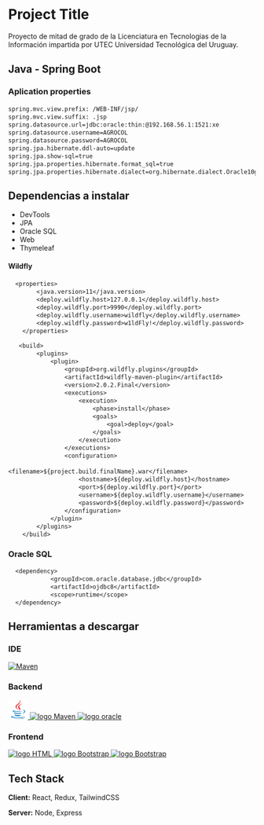# Project Title

Proyecto de mitad de grado de la Licenciatura en Tecnologias 
de la Información impartida por UTEC Universidad Tecnológica del Uruguay.

## Java - Spring Boot
### Aplication properties
```
spring.mvc.view.prefix: /WEB-INF/jsp/
spring.mvc.view.suffix: .jsp
spring.datasource.url=jdbc:oracle:thin:@192.168.56.1:1521:xe
spring.datasource.username=AGROCOL
spring.datasource.password=AGROCOL
spring.jpa.hibernate.ddl-auto=update
spring.jpa.show-sql=true
spring.jpa.properties.hibernate.format_sql=true
spring.jpa.properties.hibernate.dialect=org.hibernate.dialect.Oracle10gDialect
```

## Dependencias a instalar
 - DevTools
 - JPA
 - Oracle SQL
 - Web
 - Thymeleaf

#### Wildfly
```
  <properties>
        <java.version>11</java.version>
        <deploy.wildfly.host>127.0.0.1</deploy.wildfly.host>
        <deploy.wildfly.port>9990</deploy.wildfly.port>
        <deploy.wildfly.username>wildfly</deploy.wildfly.username>
        <deploy.wildfly.password>w1ldFly!</deploy.wildfly.password>
    </properties>
```
```
   <build>
        <plugins>
            <plugin>
                <groupId>org.wildfly.plugins</groupId>
                <artifactId>wildfly-maven-plugin</artifactId>
                <version>2.0.2.Final</version>
                <executions>
                    <execution>
                        <phase>install</phase>
                        <goals>
                            <goal>deploy</goal>
                        </goals>
                    </execution>
                </executions>
                <configuration>
                    <filename>${project.build.finalName}.war</filename>
                    <hostname>${deploy.wildfly.host}</hostname>
                    <port>${deploy.wildfly.port}</port>
                    <username>${deploy.wildfly.username}</username>
                    <password>${deploy.wildfly.password}</password>
                </configuration>
            </plugin>
        </plugins>
    </build>
```

### Oracle SQL
```
  <dependency>
            <groupId>com.oracle.database.jdbc</groupId>
            <artifactId>ojdbc8</artifactId>
            <scope>runtime</scope>
  </dependency>
```

## Herramientas a descargar

### IDE
<a href="https://www.jetbrains.com/es-es/idea/"> 
<img src="https://cdn.jsdelivr.net/gh/devicons/devicon/icons/intellij/intellij-original.svg" 
alt="Maven" width="40" height="40"/> 
</a>

### Backend     
<div style="display: inline_block">
<a href="https://www.oracle.com/java/technologies/javase/jdk11-archive-downloads.html/"> 
<img src="https://raw.githubusercontent.com/devicons/devicon/master/icons/java/java-original.svg" 
alt="logo Java" width="40" height="40"/> 
</a>
<a href="https://maven.apache.org/download.cgi/">
<img src="https://cdn.jsdelivr.net/gh/devicons/devicon/icons/apache/apache-original.svg" 
alt="logo Maven" width="40" height="40"/> 
</a>
<a href="https://www.oracle.com/database/sqldeveloper/technologies/download/"> 
<img src="https://cdn.jsdelivr.net/gh/devicons/devicon/icons/oracle/oracle-original.svg" 
alt="logo oracle" width="40" height="40"/> 
</a>
</div>

### Frontend
<div style="display: inline_block">
<a href="/"> 
<img src="https://cdn.jsdelivr.net/gh/devicons/devicon/icons/html5/html5-original-wordmark.svg" 
alt="logo HTML" width="40" height="40"/> 
</a>

<a href=""> 
<img src="https://cdn.jsdelivr.net/gh/devicons/devicon/icons/css3/css3-original-wordmark.svg" 
alt="logo Bootstrap" width="40" height="40"/> 
</a>

<a href="https://getbootstrap.com/"> 
<img src="https://cdn.jsdelivr.net/gh/devicons/devicon/icons/bootstrap/bootstrap-plain.svg"
alt="logo Bootstrap" width="40" height="40"/> 
</a>
</div>




                    
## Tech Stack

**Client:** React, Redux, TailwindCSS

**Server:** Node, Express

